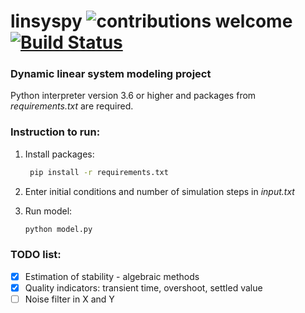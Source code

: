 # linsyspy ![contributions welcome](https://img.shields.io/badge/Laboratory-awesome-brightgreen.svg?style=flat) [![Build Status](https://travis-ci.org/crazymidnight/linsyspy.svg?branch=master)](https://travis-ci.org/crazymidnight/linsyspy)
### Dynamic linear system modeling project
Python interpreter version 3.6 or higher and packages from *requirements.txt* are required.
 
### Instruction to run:
1. Install packages: 
    ```bash
     pip install -r requirements.txt
    ``` 
2. Enter initial conditions and number of simulation steps in *input.txt*

3. Run model:
    ```bash
    python model.py
    ``` 
### TODO list:
- [X] Estimation of stability - algebraic methods
- [X] Quality indicators: transient time, overshoot, settled value
- [ ] Noise filter in X and Y
